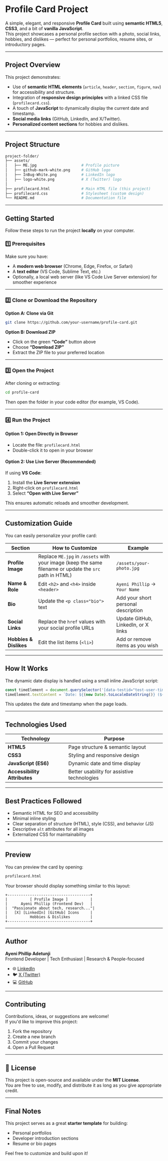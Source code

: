# Profile Card Project

A simple, elegant, and responsive **Profile Card** built using **semantic HTML5**, **CSS3**, and a bit of **vanilla JavaScript**.  
This project showcases a personal profile section with a photo, social links, hobbies, and dislikes — perfect for personal portfolios, resume sites, or introductory pages.

---

## Project Overview

This project demonstrates:
- Use of **semantic HTML elements** (`article`, `header`, `section`, `figure`, `nav`) for accessibility and structure.  
- Integration of **responsive design principles** with a linked CSS file (`profilecard.css`).  
- A touch of **JavaScript** to dynamically display the current date and timestamp.  
- **Social media links** (GitHub, LinkedIn, and X/Twitter).  
- **Personalized content sections** for hobbies and dislikes.

---

## Project Structure

```bash
project-folder/
├── assets/
│   ├── ME.jpg                    # Profile picture
│   ├── github-mark-white.png     # GitHub logo
│   ├── InBug-White.png           # LinkedIn logo
│   ├── logo-white.png            # X (Twitter) logo
│
├── profilecard.html              # Main HTML file (this project)
├── profilecard.css               # Stylesheet (custom design)
└── README.md                     # Documentation file
```

---

## Getting Started

Follow these steps to run the project **locally** on your computer.

### 1️⃣ Prerequisites
Make sure you have:
- A **modern web browser** (Chrome, Edge, Firefox, or Safari)
- A **text editor** (VS Code, Sublime Text, etc.)
- Optionally, a local web server (like VS Code Live Server extension) for smoother experience

---

### 2️⃣ Clone or Download the Repository

**Option A: Clone via Git**
```bash
git clone https://github.com/your-username/profile-card.git
```

**Option B: Download ZIP**
- Click on the green **“Code”** button above  
- Choose **“Download ZIP”**
- Extract the ZIP file to your preferred location

---

### 3️⃣ Open the Project

After cloning or extracting:

```bash
cd profile-card
```

Then open the folder in your code editor (for example, VS Code).

---

### 4️⃣ Run the Project

#### Option 1: Open Directly in Browser
- Locate the file: `profilecard.html`
- Double-click it to open in your browser

#### Option 2: Use Live Server (Recommended)
If using **VS Code**:
1. Install the **Live Server extension**
2. Right-click on `profilecard.html`
3. Select **“Open with Live Server”**

This ensures automatic reloads and smoother development.

---

## Customization Guide

You can easily personalize your profile card:

| Section | How to Customize | Example |
|----------|------------------|----------|
| **Profile Image** | Replace `ME.jpg` in `/assets` with your image (keep the same filename or update the `src` path in HTML) | `/assets/your-photo.jpg` |
| **Name & Role** | Edit `<h2>` and `<h4>` inside `<header>` | `Ayeni Phillip` → `Your Name` |
| **Bio** | Update the `<p class="bio">` text | Add your short personal description |
| **Social Links** | Replace the `href` values with your social profile URLs | Update GitHub, LinkedIn, or X links |
| **Hobbies & Dislikes** | Edit the list items (`<li>`) | Add or remove items as you wish |

---

## How It Works

The dynamic date display is handled using a small inline JavaScript script:
```javascript
const timeElement = document.querySelector('[data-testid="test-user-time"]');
timeElement.textContent = `Date: ${(new Date).toLocaleDateString()} (${Date.now()} ms)`;
```
This updates the date and timestamp when the page loads.

---

## Technologies Used

| Technology | Purpose |
|-------------|----------|
| **HTML5** | Page structure & semantic layout |
| **CSS3** | Styling and responsive design |
| **JavaScript (ES6)** | Dynamic date and time display |
| **Accessibility Attributes** | Better usability for assistive technologies |

---

## Best Practices Followed

- Semantic HTML for SEO and accessibility
- Minimal inline styling
- Clear separation of structure (HTML), style (CSS), and behavior (JS)
- Descriptive `alt` attributes for all images
- Externalized CSS for maintainability

---

## Preview

You can preview the card by opening:

```bash
profilecard.html
```

Your browser should display something similar to this layout:

```
+-------------------------------------+
|          [ Profile Image ]          |
|      Ayeni Phillip (Frontend Dev)   |
|  "Passionate about tech, research..."|
|   [X] [LinkedIn] [GitHub] Icons     |
|          Hobbies & Dislikes         |
+-------------------------------------+
```

---

##  Author

**Ayeni Phillip Adetunji**  
Frontend Developer | Tech Enthusiast | Research & People-focused  

- 🌐 [LinkedIn](https://www.linkedin.com/in/ayeni-phillip-adetunji/)  
- 🐦 [X (Twitter)](https://x.com/ayenitunji?t=Qqilk_Ky-nZSnSFM_CtqQ&s=09)  
- 💻 [GitHub](https://github.com/ASPAT1)

---

## Contributing

Contributions, ideas, or suggestions are welcome!  
If you'd like to improve this project:
1. Fork the repository  
2. Create a new branch  
3. Commit your changes  
4. Open a Pull Request  

---

## 🪪 License

This project is open-source and available under the **MIT License**.  
You are free to use, modify, and distribute it as long as you give appropriate credit.

---

## Final Notes

This project serves as a great **starter template** for building:
- Personal portfolios
- Developer introduction sections
- Resume or bio pages

Feel free to customize and build upon it!
